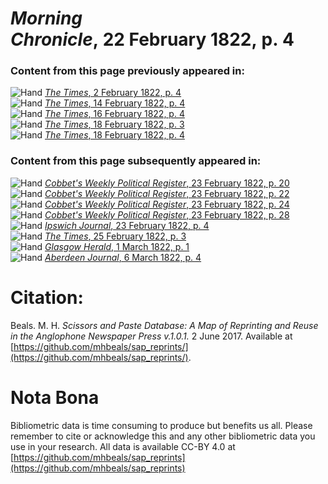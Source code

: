 # *Morning Chronicle*, 22 February 1822, p. 4  
  
### Content from this page previously appeared in:  
![Hand](http://scissorsandpaste.net/wp-content/uploads/2017/06/smallhandpointer.png) [*The Times*, 2 February 1822, p. 4](https://mhbeals.github.io/sap_html/The-Times/The-Times-2-February-1822-p-4)  
![Hand](http://scissorsandpaste.net/wp-content/uploads/2017/06/smallhandpointer.png) [*The Times*, 14 February 1822, p. 4](https://mhbeals.github.io/sap_html/The-Times/The-Times-14-February-1822-p-4)  
![Hand](http://scissorsandpaste.net/wp-content/uploads/2017/06/smallhandpointer.png) [*The Times*, 16 February 1822, p. 4](https://mhbeals.github.io/sap_html/The-Times/The-Times-16-February-1822-p-4)  
![Hand](http://scissorsandpaste.net/wp-content/uploads/2017/06/smallhandpointer.png) [*The Times*, 18 February 1822, p. 3](https://mhbeals.github.io/sap_html/The-Times/The-Times-18-February-1822-p-3)  
![Hand](http://scissorsandpaste.net/wp-content/uploads/2017/06/smallhandpointer.png) [*The Times*, 18 February 1822, p. 4](https://mhbeals.github.io/sap_html/The-Times/The-Times-18-February-1822-p-4)  
  
### Content from this page subsequently appeared in:  
![Hand](http://scissorsandpaste.net/wp-content/uploads/2017/06/smallhandpointer.png) [*Cobbet's Weekly Political Register*, 23 February 1822, p. 20](https://mhbeals.github.io/sap_html/Cobbet's-Weekly-Political-Register/Cobbet's-Weekly-Political-Register-23-February-1822-p-20)  
![Hand](http://scissorsandpaste.net/wp-content/uploads/2017/06/smallhandpointer.png) [*Cobbet's Weekly Political Register*, 23 February 1822, p. 22](https://mhbeals.github.io/sap_html/Cobbet's-Weekly-Political-Register/Cobbet's-Weekly-Political-Register-23-February-1822-p-22)  
![Hand](http://scissorsandpaste.net/wp-content/uploads/2017/06/smallhandpointer.png) [*Cobbet's Weekly Political Register*, 23 February 1822, p. 24](https://mhbeals.github.io/sap_html/Cobbet's-Weekly-Political-Register/Cobbet's-Weekly-Political-Register-23-February-1822-p-24)  
![Hand](http://scissorsandpaste.net/wp-content/uploads/2017/06/smallhandpointer.png) [*Cobbet's Weekly Political Register*, 23 February 1822, p. 28](https://mhbeals.github.io/sap_html/Cobbet's-Weekly-Political-Register/Cobbet's-Weekly-Political-Register-23-February-1822-p-28)  
![Hand](http://scissorsandpaste.net/wp-content/uploads/2017/06/smallhandpointer.png) [*Ipswich Journal*, 23 February 1822, p. 4](https://mhbeals.github.io/sap_html/Ipswich-Journal/Ipswich-Journal-23-February-1822-p-4)  
![Hand](http://scissorsandpaste.net/wp-content/uploads/2017/06/smallhandpointer.png) [*The Times*, 25 February 1822, p. 3](https://mhbeals.github.io/sap_html/The-Times/The-Times-25-February-1822-p-3)  
![Hand](http://scissorsandpaste.net/wp-content/uploads/2017/06/smallhandpointer.png) [*Glasgow Herald*, 1 March 1822, p. 1](https://mhbeals.github.io/sap_html/Glasgow-Herald/Glasgow-Herald-1-March-1822-p-1)  
![Hand](http://scissorsandpaste.net/wp-content/uploads/2017/06/smallhandpointer.png) [*Aberdeen Journal*, 6 March 1822, p. 4](https://mhbeals.github.io/sap_html/Aberdeen-Journal/Aberdeen-Journal-6-March-1822-p-4)  


# Citation: 

Beals. M. H. *Scissors and Paste Database: A Map of Reprinting and Reuse in the Anglophone Newspaper Press v.1.0.1.* 2 June 2017. Available at [https://github.com/mhbeals/sap_reprints/](https://github.com/mhbeals/sap_reprints/). 

# Nota Bona

Bibliometric data is time consuming to produce but benefits us all. Please remember to cite or acknowledge this and any other bibliometric data you use in your research. All data is available CC-BY 4.0 at [https://github.com/mhbeals/sap_reprints](https://github.com/mhbeals/sap_reprints)